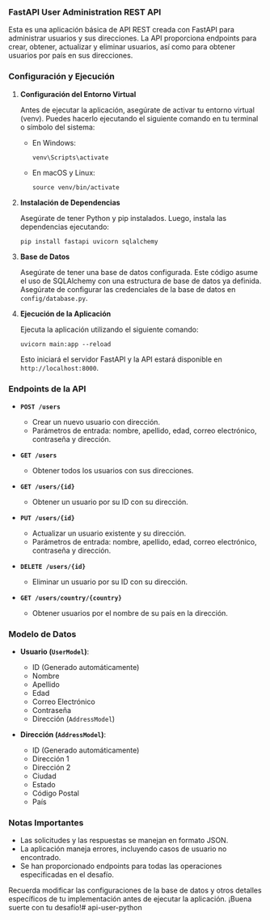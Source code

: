 ### FastAPI User Administration REST API

Esta es una aplicación básica de API REST creada con FastAPI para administrar usuarios y sus direcciones. La API proporciona endpoints para crear, obtener, actualizar y eliminar usuarios, así como para obtener usuarios por país en sus direcciones.

### Configuración y Ejecución

1. **Configuración del Entorno Virtual**

   Antes de ejecutar la aplicación, asegúrate de activar tu entorno virtual (venv). Puedes hacerlo ejecutando el siguiente comando en tu terminal o símbolo del sistema:

   - En Windows:

     ```
     venv\Scripts\activate
     ```

   - En macOS y Linux:

     ```
     source venv/bin/activate
     ```

2. **Instalación de Dependencias**

   Asegúrate de tener Python y pip instalados. Luego, instala las dependencias ejecutando:

   ```
   pip install fastapi uvicorn sqlalchemy
   ```

3. **Base de Datos**

   Asegúrate de tener una base de datos configurada. Este código asume el uso de SQLAlchemy con una estructura de base de datos ya definida. Asegúrate de configurar las credenciales de la base de datos en `config/database.py`.

4. **Ejecución de la Aplicación**

   Ejecuta la aplicación utilizando el siguiente comando:

   ```
   uvicorn main:app --reload
   ```

   Esto iniciará el servidor FastAPI y la API estará disponible en `http://localhost:8000`.

### Endpoints de la API

- **`POST /users`**
  - Crear un nuevo usuario con dirección.
  - Parámetros de entrada: nombre, apellido, edad, correo electrónico, contraseña y dirección.
  
- **`GET /users`**
  - Obtener todos los usuarios con sus direcciones.
  
- **`GET /users/{id}`**
  - Obtener un usuario por su ID con su dirección.
  
- **`PUT /users/{id}`**
  - Actualizar un usuario existente y su dirección.
  - Parámetros de entrada: nombre, apellido, edad, correo electrónico, contraseña y dirección.
  
- **`DELETE /users/{id}`**
  - Eliminar un usuario por su ID con su dirección.
  
- **`GET /users/country/{country}`**
  - Obtener usuarios por el nombre de su país en la dirección.

### Modelo de Datos

- **Usuario (`UserModel`)**: 
  - ID (Generado automáticamente)
  - Nombre
  - Apellido
  - Edad
  - Correo Electrónico
  - Contraseña
  - Dirección (`AddressModel`)
  
- **Dirección (`AddressModel`)**: 
  - ID (Generado automáticamente)
  - Dirección 1
  - Dirección 2
  - Ciudad
  - Estado
  - Código Postal
  - País

### Notas Importantes

- Las solicitudes y las respuestas se manejan en formato JSON.
- La aplicación maneja errores, incluyendo casos de usuario no encontrado.
- Se han proporcionado endpoints para todas las operaciones especificadas en el desafío.

Recuerda modificar las configuraciones de la base de datos y otros detalles específicos de tu implementación antes de ejecutar la aplicación. ¡Buena suerte con tu desafío!# api-user-python
